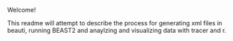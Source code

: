 Welcome!

This readme will attempt to describe the process for generating xml files in beauti, running BEAST2 and anaylzing and visualizing data with tracer and r.
